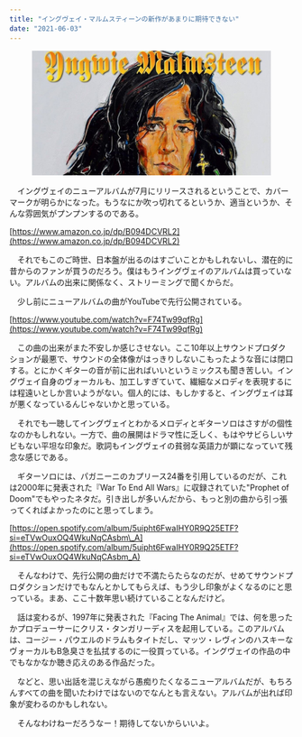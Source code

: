```yaml
---
title: "イングヴェイ・マルムスティーンの新作があまりに期待できない"
date: "2021-06-03"
---
```


<figure>

![](assets/n3b6be6c10786_8168480063e2dff5457255363c26dd4b.jpg)

</figure>

　イングヴェイのニューアルバムが7月にリリースされるということで、カバーマークが明らかになった。もうなにか吹っ切れてるというか、適当というか、そんな雰囲気がプンプンするのである。

[https://www.amazon.co.jp/dp/B094DCVRL2](https://www.amazon.co.jp/dp/B094DCVRL2)

　それでもこのご時世、日本盤が出るのはすごいことかもしれないし、潜在的に昔からのファンが買うのだろう。僕はもうイングヴェイのアルバムは買っていない。アルバムの出来に関係なく、ストリーミングで聞くからだ。

　少し前にニューアルバムの曲がYouTubeで先行公開されている。

[https://www.youtube.com/watch?v=F74Tw99qfRg](https://www.youtube.com/watch?v=F74Tw99qfRg)

　この曲の出来がまた不安しか感じさせない。ここ10年以上サウンドプロダクションが最悪で、サウンドの全体像がはっきりしないこもったような音には閉口する。とにかくギターの音が前に出ればいいというミックスも聞き苦しい。イングヴェイ自身のヴォーカルも、加工しすぎていて、繊細なメロディを表現するには程遠いとしか言いようがない。個人的には、もしかすると、イングヴェイは耳が悪くなっているんじゃないかと思っている。

　それでも一聴してイングヴェイとわかるメロディとギターソロはさすがの個性なのかもしれない。一方で、曲の展開はドラマ性に乏しく、もはやサビらしいサビもない平坦な印象だ。歌詞もイングヴェイの貧弱な英語力が顕になっていて残念な感じである。

　ギターソロには、パガニーニのカプリース24番を引用しているのだが、これは2000年に発表された『War To End All Wars』に収録されていた"Prophet of Doom"でもやったネタだ。引き出しが多いんだから、もっと別の曲から引っ張ってくればよかったのにと思ってしまう。

[https://open.spotify.com/album/5uipht6FwaIHY0R9Q25ETF?si=eTVwOuxOQ4WkuNqCAsbm\_A](https://open.spotify.com/album/5uipht6FwaIHY0R9Q25ETF?si=eTVwOuxOQ4WkuNqCAsbm_A)

　そんなわけで、先行公開の曲だけで不満たらたらなのだが、せめてサウンドプロダクションだけでもなんとかしてもらえば、もう少し印象がよくなるのにと思っている。まあ、ここ十数年思い続けていることなんだけど。

　話は変わるが、1997年に発表された『Facing The Animal』では、何を思ったかプロデューサーにクリス・タンガリーディスを起用している。このアルバムは、コージー・パウエルのドラムもタイトだし、マッツ・レヴィンのハスキーなヴォーカルもB急臭さを払拭するのに一役買っている。イングヴェイの作品の中でもなかなか聴き応えのある作品だった。

　などと、思い出話を混じえながら愚痴りたくなるニューアルバムだが、もちろんすべての曲を聞いたわけではないのでなんとも言えない。アルバムが出れば印象が変わるのかもしれない。

　そんなわけねーだろうなー！期待してないからいいよ。
